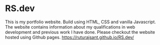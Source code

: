 # RS.dev
This is my portfolio website. Build using HTML, CSS and vanilla Javascript. The website contains information about my qualifications in web development and previous work I have done. Please checkout the website hosted using Github pages. 
https://ruturajsant.github.io/RS.dev/ 
